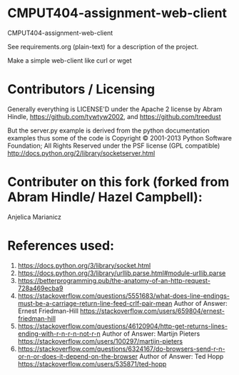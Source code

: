 CMPUT404-assignment-web-client
==============================

CMPUT404-assignment-web-client

See requirements.org (plain-text) for a description of the project.

Make a simple web-client like curl or wget

Contributors / Licensing
========================

Generally everything is LICENSE'D under the Apache 2 license by Abram Hindle, 
https://github.com/tywtyw2002, and https://github.com/treedust

But the server.py example is derived from the python documentation
examples thus some of the code is Copyright © 2001-2013 Python
Software Foundation; All Rights Reserved under the PSF license (GPL
compatible) http://docs.python.org/2/library/socketserver.html

Contributer on this fork (forked from Abram Hindle/ Hazel Campbell):
=============================================================
Anjelica Marianicz

References used:
================
1) https://docs.python.org/3/library/socket.html
2) https://docs.python.org/3/library/urllib.parse.html#module-urllib.parse
3) https://betterprogramming.pub/the-anatomy-of-an-http-request-728a469ecba9
4) https://stackoverflow.com/questions/5551683/what-does-line-endings-must-be-a-carriage-return-line-feed-crlf-pair-mean
    Author of Answer: Ernest Friedman-Hill https://stackoverflow.com/users/659804/ernest-friedman-hill
5) https://stackoverflow.com/questions/46120904/http-get-returns-lines-ending-with-r-n-r-n-not-r-n
    Author of Answer: Martijn Pieters https://stackoverflow.com/users/100297/martijn-pieters
6) https://stackoverflow.com/questions/6324167/do-browsers-send-r-n-or-n-or-does-it-depend-on-the-browser
    Author of Answer: Ted Hopp https://stackoverflow.com/users/535871/ted-hopp
